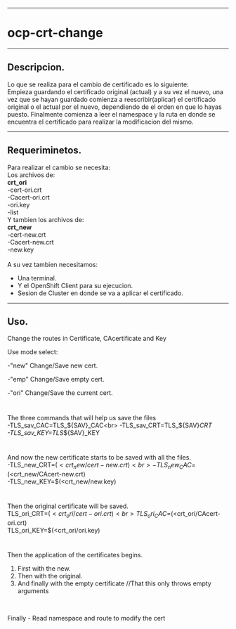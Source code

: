 ------------------------------------------------------------------
# ocp-crt-change
------------------------------------------------------------------
Descripcion.
------------------------------------------------------------------
<p> Lo que se realiza para el cambio de certificado es lo siguiente:<br>
Empieza guardando el certificado original (actual) y a su vez
el nuevo, una vez que se hayan guardado comienza a reescribir(aplicar)
el certificado original o el actual por el nuevo, dependiendo de
el orden en que lo hayas puesto.
Finalmente comienza a leer el namespace y la ruta
en donde se encuentra el certificado para realizar la modificacion 
del mismo. </p>

---------------------------------------------------------------------
Requeriminetos.
---------------------------------------------------------------------
Para realizar el cambio se necesita:<br>
Los archivos de:<br>
<strong>crt_ori</strong><br>
-cert-ori.crt<br>
-Cacert-ori.crt<br>
-ori.key<br>
-list<br>
Y tambien los archivos de:<br>
<strong>crt_new</strong><br>
-cert-new.crt<br>
-Cacert-new.crt<br>
-new.key<br>
<br>
A su vez tambien necesitamos:  <br>
- Una terminal.<br>
- Y el OpenShift Client para su ejecucion.<br>
- Sesion de Cluster en donde se va a aplicar el certificado. 

-----------------------------------------------------------------
Uso.
------------------------------------------------------------------
Change the routes in
           Certificate,
           CAcertificate and
           Key

Use mode select:    

 -"new" Change/Save new cert.
 
 -"emp" Change/Save empty cert.
 
 -"ori" Change/Save the current cert.

#
#
The three commands that will help us save the files
<br>
-TLS_sav_CAC=TLS_${SAV}_CAC<br>
-TLS_sav_CRT=TLS_${SAV}_CRT<br>
-TLS_sav_KEY=TLS_${SAV}_KEY<br>
#

And now the new certificate starts to be saved with all the files.<br>
-TLS_new_CRT=$(<crt_new/cert-new.crt)<br>
-TLS_new_CAC=$(<crt_new/CAcert-new.crt)<br>
-TLS_new_KEY=$(<crt_new/new.key)<br>
#
#

Then the original certificate will be saved.<br>
TLS_ori_CRT=$(<crt_ori/cert-ori.crt)<br>
TLS_ori_CAC=$(<crt_ori/CAcert-ori.crt)<br>
TLS_ori_KEY=$(<crt_ori/ori.key)<br>
#
#
  Then the application of the certificates begins.<br>
1. First with the new.<br>
2. Then with the original.<br>
3. And finally with the empty certificate //That this only throws empty arguments<br>
</br>




Finally - Read namespace and route to modify the cert

